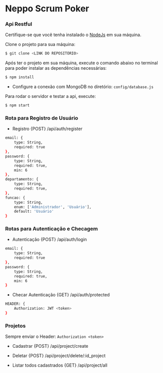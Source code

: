 Neppo Scrum Poker
=====================

### Api Restful

Certifique-se que você tenha instalado o [NodeJs](https://nodejs.org/en/download/) em sua máquina.

Clone o projeto para sua máquina:
```bash
$ git clone <LINK DO REPOSITÓRIO>
```

Após ter o projeto em sua máquina, execute o comando abaixo no terminal para poder instalar as dependências necessárias:
```bash
$ npm install
```

- Configure a conexão com MongoDB no diretório: `config/database.js`

Para rodar o servidor e testar a api, execute:
```bash
$ npm start
```

### Rota para Registro de Usuário

- Registro
{POST} /api/auth/register
```bash
email: {
    type: String,
    required: true
},
password: {
    type: String,
    required: true,
    min: 6
},
departamento: {
    type: String,
    required: true,
},
funcao: {
    type: String,
    enum: ['Administrador', 'Usuário'],
    default: 'Usuário'
}
```

### Rotas para Autenticação e Checagem

- Autenticação
{POST} /api/auth/login
```bash
email: {
    type: String,
    required: true
},
password: {
    type: String,
    required: true,
    min: 6
}
```

- Checar Autenticação
{GET} /api/auth/protected
```bash
HEADER: {
    Authorization: JWT <token>
}
```

### Projetos

Sempre enviar o Header: `Authorization <token>`

- Cadastrar
{POST} /api/project/create

- Deletar
{POST} /api/project/delete/:id_project

- Listar todos cadastrados
{GET} /api/project/all